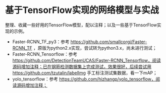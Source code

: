 #  基于TensorFlow实现的网络模型与实战
整理、收藏一些好用的TensorFlow模型，配以注释；以及一些基于TensorFlow实现的示例。

- Faster-RCNN_TF_py3：参考 https://github.com/smallcorgi/Faster-RCNN_TF ，原版为python2.x实现，尝试转为python3.x，尚未进行测试；
- Faster-RCNN_Tensorflow：参考 https://github.com/DetectionTeamUCAS/Faster-RCNN_Tensorflow，阅读源码增加注释；已在钢筋检测数据集上完成测试，效果很好，后续尝试用 https://github.com/tzutalin/labelImg 手工标注测试集数据，看一下mAP；
- yolo_tensorflow：参考 https://github.com/hizhangp/yolo_tensorflow，阅读源码增加注释；
